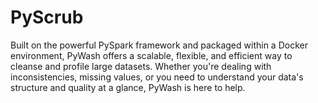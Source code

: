 # PyScrub
Built on the powerful PySpark framework and packaged within a Docker environment, PyWash offers a scalable, flexible, and efficient way to cleanse and profile large datasets. Whether you're dealing with inconsistencies, missing values, or you need to understand your data's structure and quality at a glance, PyWash is here to help.
